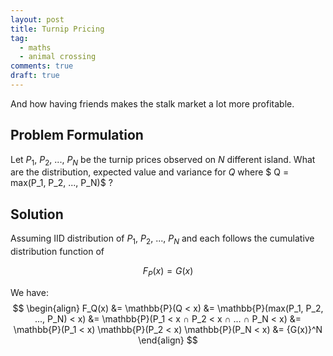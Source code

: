 ```yaml
---
layout: post
title: Turnip Pricing
tag:
  - maths
  - animal crossing
comments: true
draft: true
---
```


And how having friends makes the stalk market a lot more profitable.

## Problem Formulation

Let $P_1$, $P_2$, ..., $P_N$ be the turnip prices observed on $N$ different island. What are the distribution, expected value and variance for $Q$ where $ Q = max(P_1, P_2, ..., P_N)$ ?

## Solution
Assuming IID distribution of $P_1$, $P_2$, ..., $P_N$ and each follows the cumulative distribution function of

$$
F_P(x) = G(x)
$$

We have:
$$
\begin{align}
F_Q(x) 
&= \mathbb{P}(Q < x)
&= \mathbb{P}(max(P_1, P_2, ..., P_N) < x)
&= \mathbb{P}(P_1 < x ∩ P_2 < x ∩ ... ∩ P_N < x)
&= \mathbb{P}(P_1 < x) \mathbb{P}(P_2 < x) \mathbb{P}(P_N < x)
&= {G(x)}^N
\end{align}
$$
